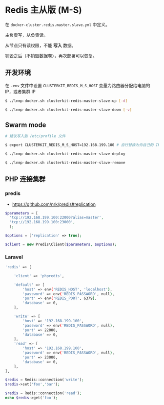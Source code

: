 # Redis 主从版 (M-S)

在 `docker-cluster.redis.master.slave.yml` 中定义。

主负责写，从负责读。

从节点只有读权限，不能 **写入** 数据。

销毁之后（不销毁数据卷），再次部署可以恢复。

## 开发环境

在 `.env` 文件中设置 `CLUSTERKIT_REDIS_M_S_HOST` 变量为路由器分配给电脑的 IP，或者集群 IP

```bash
$ ./lnmp-docker.sh clusterkit-redis-master-slave-up [-d]

$ ./lnmp-docker.sh clusterkit-redis-master-slave-down [-v]
```

## Swarm mode

```bash
# 建议写入到 /etc/profile 文件

$ export CLUSTERKIT_REDIS_M_S_HOST=192.168.199.100 # 自行替换为你自己的 IP

$ ./lnmp-docker.sh clusterkit-redis-master-slave-deploy

$ ./lnmp-docker.sh clusterkit-redis-master-slave-remove
```

## PHP 连接集群

### predis

* https://github.com/nrk/predis#replication

```php
$parameters = [
  'tcp://192.168.199.100:22000?alias=master',
  'tcp://192.168.199.100:23000',
  ];

$options = ['replication' => true];

$client = new Predis\Client($parameters, $options);
```

### Laravel

```bash
'redis' => [

    'client' => 'phpredis',

    'default' => [
        'host' => env('REDIS_HOST', 'localhost'),
        'password' => env('REDIS_PASSWORD', null),
        'port' => env('REDIS_PORT', 6379),
        'database' => 0,
    ],

    'write' => [
        'host' => '192.168.199.100',
        'password' => env('REDIS_PASSWORD', null),
        'port' => 22000,
        'database' => 0,
    ],
    'read' => [
        'host' => '192.168.199.100',
        'password' => env('REDIS_PASSWORD', null),
        'port' => 23000,
        'database' => 0,
    ],
],
```

```php
$redis = Redis::connection('write');
$redis->set('foo','bar');

$redis = Redis::connection('read');
echo $redis->get('foo');
```
